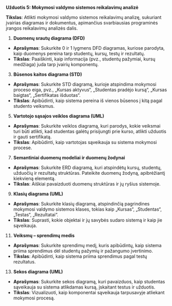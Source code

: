 **Užduotis 5: Mokymosi valdymo sistemos reikalavimų analizė**

**Tikslas**: Atlikti mokymosi valdymo sistemos reikalavimų analizę, sukuriant įvairias diagramas ir dokumentus, apimančius svarbiausias programinės įrangos reikalavimų analizės dalis.

1. **Duomenų srautų diagrama (DFD)**

-   **Aprašymas**: Sukurkite 0 ir 1 lygmens DFD diagramas, kuriose parodyta, kaip duomenys pereina tarp studentų, kursų, testų ir rezultatų.
-   **Tikslas**: Paaiškinti, kaip informacija (pvz., studentų pažymiai, kursų medžiaga) juda tarp įvairių komponentų.

3. **Būsenos kaitos diagrama (STD)**

-   **Aprašymas**: Sukurkite STD diagramą, kurioje atspindima mokymosi proceso eiga, pvz., „Kursas aktyvus“, „Studentas pradėjo kursą“, „Kursas baigtas“, „Sertifikatas išduotas“.
-   **Tikslas**: Apibūdinti, kaip sistema pereina iš vienos būsenos į kitą pagal studento veiksmus.

5. **Vartotojo sąsajos veiklos diagrama (UML)**

-   **Aprašymas**: Sukurkite veiklos diagramą, kuri parodys, kokie veiksmai turi būti atlikti, kad studentas galėtų prisijungti prie kurso, atlikti užduotis ir gauti sertifikatą.
-   **Tikslas**: Apibūdinti, kaip vartotojas sąveikauja su sistema mokymosi procese.

7. **Semantiniai duomenų modeliai ir duomenų žodynai**

-   **Aprašymas**: Sukurkite ERD diagramą, kuri atspindėtų kursų, studentų, užduočių ir rezultatų struktūras. Pateikite duomenų žodyną, apibrėžiantį kiekvieną elementą.
-   **Tikslas**: Aiškiai pavaizduoti duomenų struktūras ir jų ryšius sistemoje.

9. **Klasių diagrama (UML)**

-   **Aprašymas**: Sukurkite klasių diagramą, atspindinčią pagrindines mokymosi valdymo sistemos klases, tokias kaip „Kursas“, „Studentas“, „Testas“, „Rezultatai“.
-   **Tikslas**: Suprasti, kokie objektai ir jų savybės sudaro sistemą ir kaip jie sąveikauja.

11. **Veiksmų – sprendimų medis**

-   **Aprašymas**: Sukurkite sprendimų medį, kuris apibūdintų, kaip sistema priima sprendimus dėl studentų pažymių ir pažangumo įvertinimo.
-   **Tikslas**: Apibūdinti, kaip sistema priima sprendimus pagal testų rezultatus.

13. **Sekos diagrama (UML)**

-   **Aprašymas**: Sukurkite sekos diagramą, kuri pavaizduos, kaip studentas sąveikauja su sistema atlikdamas kursą, įskaitant testus ir užduotis.
-   **Tikslas**: Vizualizuoti, kaip komponentai sąveikauja tarpusavyje atliekant mokymosi procesą.
